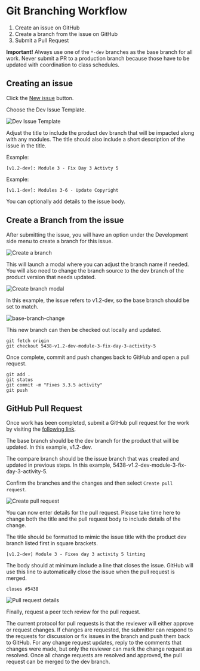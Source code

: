 # Git Branching Workflow

1. Create an issue on GitHub
2. Create a branch from the issue on GitHub
3. Submit a Pull Request

**Important!** Always use one of the `*-dev` branches as the base branch for all work. Never submit a PR to a production branch because those have to be updated with coordination to class schedules.

## Creating an issue

Click the [New issue](https://github.com/coding-boot-camp/DataViz-Lesson-Plans/issues/new/choose) button.

Choose the Dev Issue Template.

![Dev Issue Template](Images/dev-issue-template.png)

Adjust the title to include the product dev branch that will be impacted along with any modules. The title should also include a short description of the issue in the title.

Example:

```text
[v1.2-dev]: Module 3 - Fix Day 3 Activty 5
```

Example:

```text
[v1.1-dev]: Modules 3-6 - Update Copyright
```

You can optionally add details to the issue body.

## Create a Branch from the issue

After submitting the issue, you will have an option under the Development side menu to create a branch for this issue.

![Create a branch](Images/create-a-branch.png)

This will launch a modal where you can adjust the branch name if needed. You will also need to change the branch source to the dev branch of the product version that needs updated.

![Create branch modal](Images/create-branch-modal.png)

In this example, the issue refers to v1.2-dev, so the base branch should be set to match.

![base-branch-change](Images/base-branch-change.png)

This new branch can then be checked out locally and updated.

```shell
git fetch origin
git checkout 5438-v1.2-dev-module-3-fix-day-3-activity-5
```

Once complete, commit and push changes back to GitHub and open a pull request.

```shell
git add .
git status
git commit -m "Fixes 3.3.5 activity"
git push
```

## GitHub Pull Request

Once work has been completed, submit a GitHub pull request for the work by visiting the [following link](https://github.com/coding-boot-camp/DataViz-Lesson-Plans/compare).

The base branch should be the dev branch for the product that will be updated. In this example, v1.2-dev.

The compare branch should be the issue branch that was created and updated in previous steps. In this example, 5438-v1.2-dev-module-3-fix-day-3-activity-5.

Confirm the branches and the changes and then select `Create pull request`.

![Create pull request](Images/create-pull-request.png)

You can now enter details for the pull request. Please take time here to change both the title and the pull request body to include details of the change.

The title should be formatted to mimic the issue title with the product dev branch listed first in square brackets.

```text
[v1.2-dev] Module 3 - Fixes day 3 activity 5 linting
```

The body should at minimum include a line that closes the issue. GitHub will use this line to automatically close the issue when the pull request is merged.

```text
closes #5438
```

![Pull request details](Images/pull-request-details.png)

Finally, request a peer tech review for the pull request.

The current protocol for pull requests is that the reviewer will either approve or request changes. If changes are requested, the submitter can respond to the requests for discussion or fix issues in the branch and push them back to GitHub. For any change request updates, reply to the comments that changes were made, but only the reviewer can mark the change request as resolved. Once all change requests are resolved and approved, the pull request can be merged to the dev branch.
